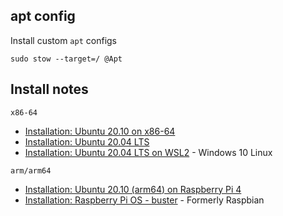 apt config
----------

Install custom `apt` configs

```shell
sudo stow --target=/ @Apt
```

Install notes
-------------

`x86-64`
-	[Installation: Ubuntu 20.10 on x86-64](README-Ubuntu-20.10.md)
-	[Installation: Ubuntu 20.04 LTS](README-Ubuntu.md)
-	[Installation: Ubuntu 20.04 LTS on WSL2](README-Ubuntu-WSL2-20.04.md) - Windows 10 Linux

`arm/arm64`
-	[Installation: Ubuntu 20.10 (arm64) on Raspberry Pi 4](README-Ubuntu-on-RasPi.md)
-	[Installation: Raspberry Pi OS - buster](README-RasPiOS.md) - Formerly Raspbian
